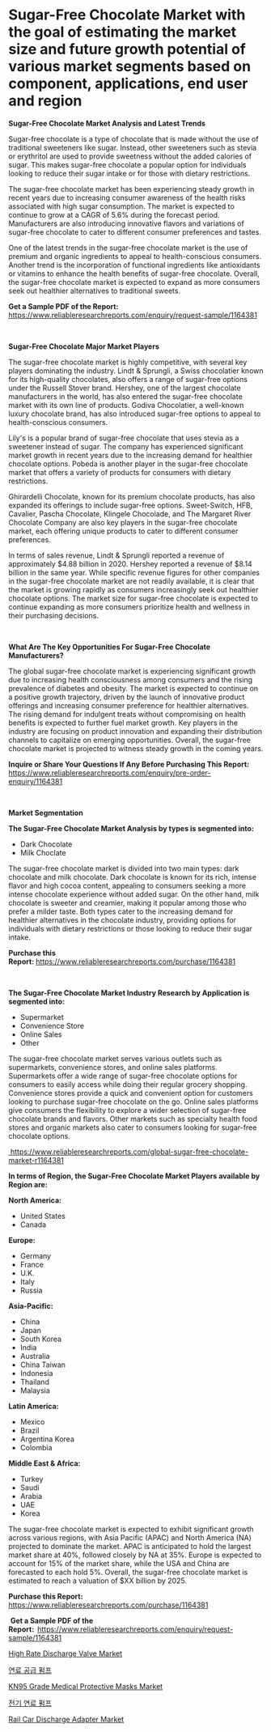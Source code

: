 <p><h1>Sugar-Free Chocolate Market with the goal of estimating the market size and future growth potential of various market segments based on component, applications, end user and region</h1></p><p><strong>Sugar-Free Chocolate Market Analysis and Latest Trends</strong></p>
<p><p>Sugar-free chocolate is a type of chocolate that is made without the use of traditional sweeteners like sugar. Instead, other sweeteners such as stevia or erythritol are used to provide sweetness without the added calories of sugar. This makes sugar-free chocolate a popular option for individuals looking to reduce their sugar intake or for those with dietary restrictions.</p><p>The sugar-free chocolate market has been experiencing steady growth in recent years due to increasing consumer awareness of the health risks associated with high sugar consumption. The market is expected to continue to grow at a CAGR of 5.6% during the forecast period. Manufacturers are also introducing innovative flavors and variations of sugar-free chocolate to cater to different consumer preferences and tastes.</p><p>One of the latest trends in the sugar-free chocolate market is the use of premium and organic ingredients to appeal to health-conscious consumers. Another trend is the incorporation of functional ingredients like antioxidants or vitamins to enhance the health benefits of sugar-free chocolate. Overall, the sugar-free chocolate market is expected to expand as more consumers seek out healthier alternatives to traditional sweets.</p></p>
<p><strong>Get a Sample PDF of the Report:&nbsp;</strong> <a href="https://www.reliableresearchreports.com/enquiry/request-sample/1164381">https://www.reliableresearchreports.com/enquiry/request-sample/1164381</a></p>
<p>&nbsp;</p>
<p><strong>Sugar-Free Chocolate Major Market Players</strong></p>
<p><p>The sugar-free chocolate market is highly competitive, with several key players dominating the industry. Lindt & Sprungli, a Swiss chocolatier known for its high-quality chocolates, also offers a range of sugar-free options under the Russell Stover brand. Hershey, one of the largest chocolate manufacturers in the world, has also entered the sugar-free chocolate market with its own line of products. Godiva Chocolatier, a well-known luxury chocolate brand, has also introduced sugar-free options to appeal to health-conscious consumers.</p><p>Lily's is a popular brand of sugar-free chocolate that uses stevia as a sweetener instead of sugar. The company has experienced significant market growth in recent years due to the increasing demand for healthier chocolate options. Pobeda is another player in the sugar-free chocolate market that offers a variety of products for consumers with dietary restrictions.</p><p>Ghirardelli Chocolate, known for its premium chocolate products, has also expanded its offerings to include sugar-free options. Sweet-Switch, HFB, Cavalier, Pascha Chocolate, Klingele Chocolade, and The Margaret River Chocolate Company are also key players in the sugar-free chocolate market, each offering unique products to cater to different consumer preferences.</p><p>In terms of sales revenue, Lindt & Sprungli reported a revenue of approximately $4.88 billion in 2020. Hershey reported a revenue of $8.14 billion in the same year. While specific revenue figures for other companies in the sugar-free chocolate market are not readily available, it is clear that the market is growing rapidly as consumers increasingly seek out healthier chocolate options. The market size for sugar-free chocolate is expected to continue expanding as more consumers prioritize health and wellness in their purchasing decisions.</p></p>
<p>&nbsp;</p>
<p><strong>What Are The Key Opportunities For Sugar-Free Chocolate Manufacturers?</strong></p>
<p><p>The global sugar-free chocolate market is experiencing significant growth due to increasing health consciousness among consumers and the rising prevalence of diabetes and obesity. The market is expected to continue on a positive growth trajectory, driven by the launch of innovative product offerings and increasing consumer preference for healthier alternatives. The rising demand for indulgent treats without compromising on health benefits is expected to further fuel market growth. Key players in the industry are focusing on product innovation and expanding their distribution channels to capitalize on emerging opportunities. Overall, the sugar-free chocolate market is projected to witness steady growth in the coming years.</p></p>
<p><strong>Inquire or Share Your Questions If Any Before Purchasing This Report:</strong> <a href="https://www.reliableresearchreports.com/enquiry/pre-order-enquiry/1164381">https://www.reliableresearchreports.com/enquiry/pre-order-enquiry/1164381</a></p>
<p>&nbsp;</p>
<p><strong>Market Segmentation</strong></p>
<p><strong>The Sugar-Free Chocolate Market Analysis by types is segmented into:</strong></p>
<p><ul><li>Dark Chocolate</li><li>Milk Choclate</li></ul></p>
<p><p>The sugar-free chocolate market is divided into two main types: dark chocolate and milk chocolate. Dark chocolate is known for its rich, intense flavor and high cocoa content, appealing to consumers seeking a more intense chocolate experience without added sugar. On the other hand, milk chocolate is sweeter and creamier, making it popular among those who prefer a milder taste. Both types cater to the increasing demand for healthier alternatives in the chocolate industry, providing options for individuals with dietary restrictions or those looking to reduce their sugar intake.</p></p>
<p><strong>Purchase this Report:&nbsp;</strong><a href="https://www.reliableresearchreports.com/purchase/1164381">https://www.reliableresearchreports.com/purchase/1164381</a></p>
<p>&nbsp;</p>
<p><strong>The Sugar-Free Chocolate Market Industry Research by Application is segmented into:</strong></p>
<p><ul><li>Supermarket</li><li>Convenience Store</li><li>Online Sales</li><li>Other</li></ul></p>
<p><p>The sugar-free chocolate market serves various outlets such as supermarkets, convenience stores, and online sales platforms. Supermarkets offer a wide range of sugar-free chocolate options for consumers to easily access while doing their regular grocery shopping. Convenience stores provide a quick and convenient option for customers looking to purchase sugar-free chocolate on the go. Online sales platforms give consumers the flexibility to explore a wider selection of sugar-free chocolate brands and flavors. Other markets such as specialty health food stores and organic markets also cater to consumers looking for sugar-free chocolate options.</p></p>
<p><a href="https://www.reliableresearchreports.com/global-sugar-free-chocolate-market-r1164381">&nbsp;https://www.reliableresearchreports.com/global-sugar-free-chocolate-market-r1164381</a></p>
<p><strong>In terms of Region, the Sugar-Free Chocolate Market Players available by Region are:</strong></p>
<p>
    <p> <strong> North America: </strong>
        <ul>
            <li>United States</li>
            <li>Canada</li>
        </ul>
        </p> 
    <p> <strong> Europe: </strong>
        <ul>
            <li>Germany</li>
            <li>France</li>
            <li>U.K.</li>
            <li>Italy</li>
            <li>Russia</li>
        </ul>
        </p> 
    <p> <strong> Asia-Pacific: </strong>
        <ul>
            <li>China</li>
            <li>Japan</li>
            <li>South Korea</li>
            <li>India</li>
            <li>Australia</li>
            <li>China Taiwan</li>
            <li>Indonesia</li>
            <li>Thailand</li>
            <li>Malaysia</li>
        </ul>
        </p> 
    <p> <strong> Latin America: </strong>
        <ul>
            <li>Mexico</li>
            <li>Brazil</li>
            <li>Argentina Korea</li>
            <li>Colombia</li>
        </ul>
        </p> 
    <p> <strong> Middle East & Africa: </strong>
        <ul>
            <li>Turkey</li>
            <li>Saudi</li>
            <li>Arabia</li>
            <li>UAE</li>
            <li>Korea</li>
        </ul>
    </p>
    </p>
<p><p>The sugar-free chocolate market is expected to exhibit significant growth across various regions, with Asia Pacific (APAC) and North America (NA) projected to dominate the market. APAC is anticipated to hold the largest market share at 40%, followed closely by NA at 35%. Europe is expected to account for 15% of the market share, while the USA and China are forecasted to each hold 5%. Overall, the sugar-free chocolate market is estimated to reach a valuation of $XX billion by 2025.</p></p>
<p><strong>Purchase this Report: </strong><a href="https://www.reliableresearchreports.com/purchase/1164381">https://www.reliableresearchreports.com/purchase/1164381</a></p>
<p>&nbsp;<strong>Get a Sample PDF of the Report:&nbsp;&nbsp;</strong><a href="https://www.reliableresearchreports.com/enquiry/request-sample/1164381">https://www.reliableresearchreports.com/enquiry/request-sample/1164381</a></p>
<p><strong></strong></p>
<p><p><a href="https://github.com/edytherolanlouisejk1miz0wig/Market-Research-Report-List-2/blob/main/high-rate-discharge-valve-market.md">High Rate Discharge Valve Market</a></p><p><a href="https://github.com/jntpkh496620/Market-Research-Report-List-1/blob/main/794289736856.md">연료 공급 펌프</a></p><p><a href="https://www.linkedin.com/pulse/kn95-grade-medical-protective-masks-market-report-reveals-latest-hazwf?trackingId=Yc0p5aP32v63YuQJQvFgjA%3D%3D">KN95 Grade Medical Protective Masks Market</a></p><p><a href="https://github.com/vsoq0zknh59/Market-Research-Report-List-1/blob/main/377312736857.md">전기 연료 펌프</a></p><p><a href="https://github.com/peachesmcdowel1/Market-Research-Report-List-2/blob/main/rail-car-discharge-adapter-market.md">Rail Car Discharge Adapter Market</a></p></p>